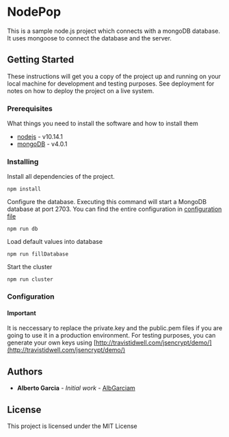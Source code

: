   
# NodePop

This is a sample node.js project which connects with a mongoDB database. It uses mongoose to connect the database and the server.

## Getting Started

These instructions will get you a copy of the project up and running on your local machine for development and testing purposes. See deployment for notes on how to deploy the project on a live system.

### Prerequisites

What things you need to install the software and how to install them
* [nodejs](https://nodejs.org/es) - v10.14.1
* [mongoDB](https://docs.mongodb.com/manual/installation) - v4.0.1


### Installing
Install all dependencies of the project.
```
npm install
```

Configure the database. Executing this command will start a MongoDB database at port 2703. You can find the entire configuration in [configuration file](https://github.com/AlbGarciam/Express_Adverts/blob/master/etc/mongo.conf)
```
npm run db
```

Load default values into database
```
npm run fillDatabase
```

Start the cluster
```
npm run cluster
```

### Configuration
#### **Important** 
It is neccessary to replace the private.key and the public.pem files if you are going to use it in a production environment. For testing purposes, you can generate your own keys using [http://travistidwell.com/jsencrypt/demo/](http://travistidwell.com/jsencrypt/demo/)

## Authors

* **Alberto Garcia** - *Initial work* - [AlbGarciam](https://github.com/AlbGarciam)

## License

This project is licensed under the MIT License

